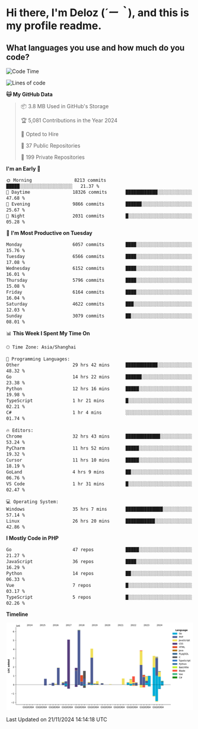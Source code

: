 # **Hi there, I'm Deloz (*´ー｀*), and this is my profile readme.**

## **What languages you use and how much do you code?**

<!--START_SECTION:waka-->
![Code Time](http://img.shields.io/badge/Code%20Time-5%2C097%20hrs%2057%20mins-blue)

![Lines of code](https://img.shields.io/badge/From%20Hello%20World%20I%27ve%20Written-42.4%20million%20lines%20of%20code-blue)

**🐱 My GitHub Data** 

> 📦 3.8 MB Used in GitHub's Storage 
 > 
> 🏆 5,081 Contributions in the Year 2024
 > 
> 💼 Opted to Hire
 > 
> 📜 37 Public Repositories 
 > 
> 🔑 199 Private Repositories 
 > 
**I'm an Early 🐤** 

```text
🌞 Morning                8213 commits        █████░░░░░░░░░░░░░░░░░░░░   21.37 % 
🌆 Daytime                18326 commits       ████████████░░░░░░░░░░░░░   47.68 % 
🌃 Evening                9866 commits        ██████░░░░░░░░░░░░░░░░░░░   25.67 % 
🌙 Night                  2031 commits        █░░░░░░░░░░░░░░░░░░░░░░░░   05.28 % 
```
📅 **I'm Most Productive on Tuesday** 

```text
Monday                   6057 commits        ████░░░░░░░░░░░░░░░░░░░░░   15.76 % 
Tuesday                  6566 commits        ████░░░░░░░░░░░░░░░░░░░░░   17.08 % 
Wednesday                6152 commits        ████░░░░░░░░░░░░░░░░░░░░░   16.01 % 
Thursday                 5796 commits        ████░░░░░░░░░░░░░░░░░░░░░   15.08 % 
Friday                   6164 commits        ████░░░░░░░░░░░░░░░░░░░░░   16.04 % 
Saturday                 4622 commits        ███░░░░░░░░░░░░░░░░░░░░░░   12.03 % 
Sunday                   3079 commits        ██░░░░░░░░░░░░░░░░░░░░░░░   08.01 % 
```


📊 **This Week I Spent My Time On** 

```text
🕑︎ Time Zone: Asia/Shanghai

💬 Programming Languages: 
Other                    29 hrs 42 mins      ████████████░░░░░░░░░░░░░   48.32 % 
Go                       14 hrs 22 mins      ██████░░░░░░░░░░░░░░░░░░░   23.38 % 
Python                   12 hrs 16 mins      █████░░░░░░░░░░░░░░░░░░░░   19.98 % 
TypeScript               1 hr 21 mins        █░░░░░░░░░░░░░░░░░░░░░░░░   02.21 % 
C#                       1 hr 4 mins         ░░░░░░░░░░░░░░░░░░░░░░░░░   01.74 % 

🔥 Editors: 
Chrome                   32 hrs 43 mins      █████████████░░░░░░░░░░░░   53.24 % 
PyCharm                  11 hrs 52 mins      █████░░░░░░░░░░░░░░░░░░░░   19.32 % 
Cursor                   11 hrs 10 mins      █████░░░░░░░░░░░░░░░░░░░░   18.19 % 
GoLand                   4 hrs 9 mins        ██░░░░░░░░░░░░░░░░░░░░░░░   06.76 % 
VS Code                  1 hr 31 mins        █░░░░░░░░░░░░░░░░░░░░░░░░   02.47 % 

💻 Operating System: 
Windows                  35 hrs 7 mins       ██████████████░░░░░░░░░░░   57.14 % 
Linux                    26 hrs 20 mins      ███████████░░░░░░░░░░░░░░   42.86 % 
```

**I Mostly Code in PHP** 

```text
Go                       47 repos            █████░░░░░░░░░░░░░░░░░░░░   21.27 % 
JavaScript               36 repos            ████░░░░░░░░░░░░░░░░░░░░░   16.29 % 
Python                   14 repos            ██░░░░░░░░░░░░░░░░░░░░░░░   06.33 % 
Vue                      7 repos             █░░░░░░░░░░░░░░░░░░░░░░░░   03.17 % 
TypeScript               5 repos             █░░░░░░░░░░░░░░░░░░░░░░░░   02.26 % 
```



**Timeline**

![Lines of Code chart](https://raw.githubusercontent.com/deloz/deloz/main/assets/bar_graph.png)


 Last Updated on 21/11/2024 14:14:18 UTC
<!--END_SECTION:waka-->
